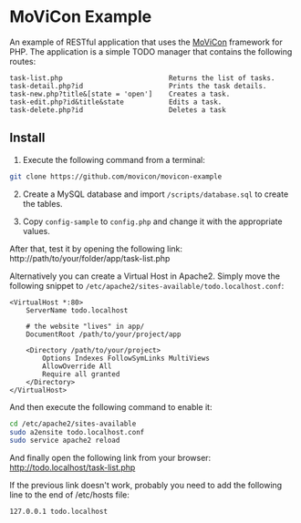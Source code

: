 # MoViCon Example

An example of RESTful application that uses the [MoViCon](https://github.com/movicon/movicon) framework for PHP. The application
is a simple TODO manager that contains the following routes:

```text
task-list.php                          Returns the list of tasks.
task-detail.php?id                     Prints the task details.
task-new.php?title&[state = 'open']    Creates a task.
task-edit.php?id&title&state           Edits a task.
task-delete.php?id                     Deletes a task
```

## Install

  1. Execute the following command from a terminal:
  ```bash
  git clone https://github.com/movicon/movicon-example
  ```

  2. Create a MySQL database and import `/scripts/database.sql` to create the tables.

  3. Copy `config-sample` to `config.php` and change it with the appropriate values.

After that, test it by opening the following link:  
http://path/to/your/folder/app/task-list.php

Alternatively you can create a Virtual Host in Apache2. Simply move the following snippet to `/etc/apache2/sites-available/todo.localhost.conf`:

```text
<VirtualHost *:80>
	ServerName todo.localhost

	# the website "lives" in app/
	DocumentRoot /path/to/your/project/app

	<Directory /path/to/your/project>
		Options Indexes FollowSymLinks MultiViews
		AllowOverride All
		Require all granted
	</Directory>
</VirtualHost>
```

And then execute the following command to enable it:
```bash
cd /etc/apache2/sites-available
sudo a2ensite todo.localhost.conf
sudo service apache2 reload
```

And finally open the following link from your browser:  
http://todo.localhost/task-list.php

If the previous link doesn't work, probably you need to add the following line to the end of /etc/hosts file:
```
127.0.0.1 todo.localhost
```

